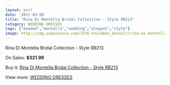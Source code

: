 ```yaml
---
layout: post
date: '2017-03-08'
title: "Rina Di Montella Bridal Collection - Style RB213"
category: WEDDING DRESSES
tags: ["beaded","montella","wedding","elegant","style"]
image: http://img.sequinious.com/7576-thickbox_default/rina-di-montella-bridal-collection-style-rb213.jpg
---
```

Rina Di Montella Bridal Collection - Style RB213

On Sales: **$321.99**
<a href="https://www.sequinious.com/wedding-dresses/3029-rina-di-montella-bridal-collection-style-rb213.html"><amp-img layout="responsive" width="600" height="600" src="//img.sequinious.com/7576-thickbox_default/rina-di-montella-bridal-collection-style-rb213.jpg" alt="Rina Di Montella Bridal Collection - Style RB213 0" /></a>
<a href="https://www.sequinious.com/wedding-dresses/3029-rina-di-montella-bridal-collection-style-rb213.html"><amp-img layout="responsive" width="600" height="600" src="//img.sequinious.com/7577-thickbox_default/rina-di-montella-bridal-collection-style-rb213.jpg" alt="Rina Di Montella Bridal Collection - Style RB213 1" /></a>

Buy it: [Rina Di Montella Bridal Collection - Style RB213](https://www.sequinious.com/wedding-dresses/3029-rina-di-montella-bridal-collection-style-rb213.html "Rina Di Montella Bridal Collection - Style RB213")

View more: [WEDDING DRESSES](https://www.sequinious.com/2-wedding-dresses "WEDDING DRESSES")